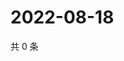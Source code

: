 # 2022-08-18

共 0 条

<!-- BEGIN WEIBO -->
<!-- 最后更新时间 Thu Aug 18 2022 13:33:48 GMT+0800 (China Standard Time) -->

<!-- END WEIBO -->
